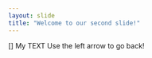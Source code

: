 ```yaml
---
layout: slide
title: "Welcome to our second slide!"
---
```

[] My TEXT
Use the left arrow to go back!

